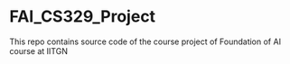 # FAI_CS329_Project
This repo contains source code of the course project of Foundation of AI course at IITGN
